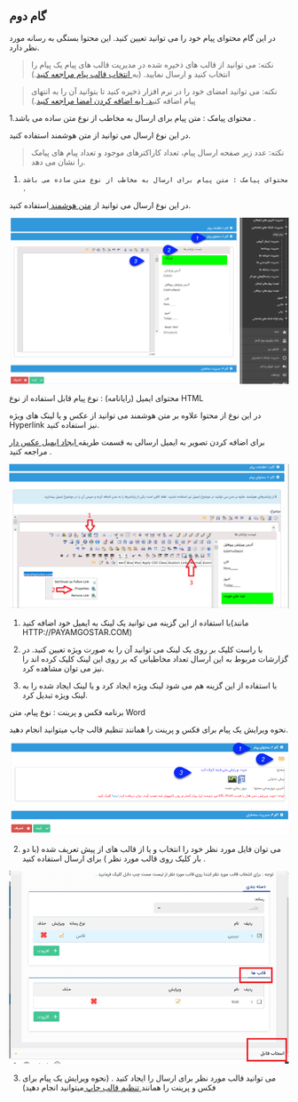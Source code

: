 ﻿## گام دوم

در این گام محتوای پیام خود را می توانید تعیین کنید. این محتوا بستگی به رسانه مورد نظر دارد.

> نکته: می توانید از قالب های ذخیره شده در مدیریت قالب های پیام یک پیام را انتخاب کنید و ارسال نمایید. (به<a href="ghaleb-payam%2Fghaleb-payam.md" target="_blank"> انتخاب قالب پیام مراجعه کنید</a>.)


> نکته: می توانید امضای خود را در نرم افزار ذخیره کنید تا بتوانید آن را به انتهای پیام اضافه کنی<a href="add-a-signature%2Fadd-a-sign.md" target="_blank">د. (به اضافه کردن امضا مراجعه کنید</a>.)

1.محتوای پیامک : متن پیام برای ارسال به مخاطب از نوع متن ساده می باشد .

در این نوع ارسال می توانید از متن هوشمند  استفاده کنید.

> نکته: عدد زیر صفحه ارسال پیام، تعداد کاراکترهای موجود و تعداد پیام های پیامک را نشان می دهد.

1.     محتوای پیامک : متن پیام برای ارسال به مخاطب از نوع متن ساده می باشد .

در این نوع ارسال می توانید از [متن هوشمند ](https://github.com/1stco/PayamGostarDocs/blob/master/help%202.5.4/Marketing/matn-hoshmand/matn-hoshmand.md) استفاده کنید.


![](advertise-tools8.png)

محتوای ایمیل (رایانامه) : نوع پیام قابل استفاده از نوع  HTML

در این نوع از محتوا علاوه بر متن هوشمند می توانید از عکس و یا لینک های ویژه Hyperlink نیز استفاده کنید.

برای اضافه کردن تصویر به ایمیل ارسالی به قسمت طریقه[ ایجاد ایمیل عکس دار](https://github.com/1stco/PayamGostarDocs/blob/master/help%202.5.4/Marketing/email/Photo-email/Photo-email.md) مراجعه کنید .

![](7.png)

1. با استفاده از این گزینه می توانید یک لینک به ایمیل خود اضافه کنید(مانند HTTP://PAYAMGOSTAR.COM)

2. با راست کلیک بر روی یک لینک می توانید آن را به صورت ویژه تعیین کنید. در گزارشات مربوط به این ارسال تعداد مخاطبانی که بر روی این لینک کلیک کرده اند را نیز می توان مشاهده کرد.

3. با استفاده از این گزینه هم می شود لینک ویژه ایجاد کرد و یا لینک ایجاد شده را به لینک ویژه تبدیل کرد.

برنامه  فکس و پرینت : نوع پیام، متن Word

نحوه ویرایش یک پیام برای فکس و پرینت را همانند تنظیم قالب چاپ میتوانید انجام دهید.


![](advertise-tools10.png)

2. می توان  فایل مورد نظر خود را انتخاب و یا از قالب های از پیش تعریف شده (با دو بار کلیک روی قالب مورد نظر )  برای   ارسال استفاده کنید .

![](8.png)

 3. می توانید قالب مورد نظر برای ارسال را ایجاد کنید .  (نحوه ویرایش یک پیام برای فکس و پرینت را همانند[  تنظیم قالب چاپ  ](https://github.com/1stco/PayamGostarDocs/blob/master/help%202.5.4/Settings/Personalization-crm/Overview/General-information/Set%20the-print-template/Set%20the-print-template.md)میتوانید انجام دهید)
 
 









